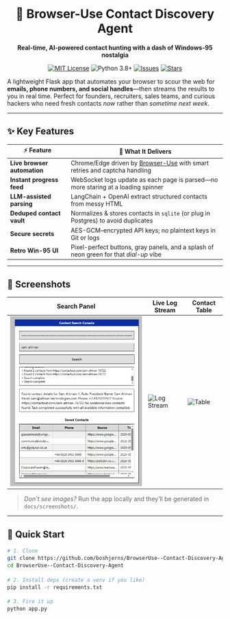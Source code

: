 <div align="center">

# 🔎 Browser-Use Contact Discovery Agent  
**Real-time, AI-powered contact hunting with a dash of Windows-95 nostalgia**

[![MIT License](https://img.shields.io/badge/License-MIT-green.svg)](LICENSE)
![Python 3.8+](https://img.shields.io/badge/Python-3.8%2B-blue?logo=python)
[![Issues](https://img.shields.io/github/issues/boshjerns/BrowserUse--Contact-Discovery-Agent?logo=github)](https://github.com/boshjerns/BrowserUse--Contact-Discovery-Agent/issues)
[![Stars](https://img.shields.io/github/stars/boshjerns/BrowserUse--Contact-Discovery-Agent?style=social)](https://github.com/boshjerns/BrowserUse--Contact-Discovery-Agent/stargazers)

</div>

A lightweight Flask app that automates your browser to scour the web for **emails, phone numbers, and social handles**—then streams the results to you in real time. Perfect for founders, recruiters, sales teams, and curious hackers who need fresh contacts _now_ rather than _sometime next week_.

---

## ✨ Key Features

| ⚡ Feature | 🚀 What It Delivers |
|-----------|--------------------|
| **Live browser automation** | Chrome/Edge driven by [Browser-Use](https://docs.browser-use.com) with smart retries and captcha handling |
| **Instant progress feed**   | WebSocket logs update as each page is parsed—no more staring at a loading spinner |
| **LLM-assisted parsing**    | LangChain + OpenAI extract structured contacts from messy HTML |
| **Deduped contact vault**   | Normalizes & stores contacts in `sqlite` (or plug in Postgres) to avoid duplicates |
| **Secure secrets**          | AES-GCM–encrypted API keys; no plaintext keys in Git or logs |
| **Retro Win-95 UI**         | Pixel-perfect buttons, gray panels, and a splash of neon green for that _dial-up_ vibe |

---

## 📸 Screenshots

| Search Panel | Live Log Stream | Contact Table |
|--------------|-----------------|---------------|
| ![Search UI](docs/screenshots/search.png) | ![Log Stream](docs/screenshots/logs.gif) | ![Table](docs/screenshots/table.png) |

> _Don’t see images?_ Run the app locally and they’ll be generated in `docs/screenshots/`.

---

## 🚀 Quick Start

```bash
# 1. Clone
git clone https://github.com/boshjerns/BrowserUse--Contact-Discovery-Agent.git
cd BrowserUse--Contact-Discovery-Agent

# 2. Install deps (create a venv if you like)
pip install -r requirements.txt

# 3. Fire it up
python app.py
